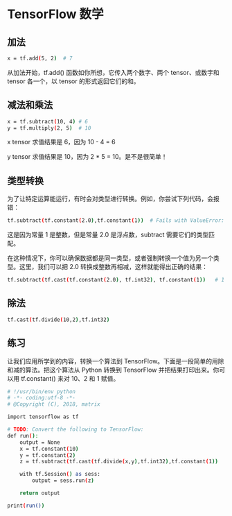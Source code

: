 # TensorFlow 数学

## 加法

```bash
x = tf.add(5, 2)  # 7
```

从加法开始，tf.add() 函数如你所想，它传入两个数字、两个 tensor、或数字和 tensor 各一个，以 tensor 的形式返回它们的和。

## 减法和乘法

```bash
x = tf.subtract(10, 4) # 6
y = tf.multiply(2, 5)  # 10
```

x tensor 求值结果是 6，因为 10 - 4 = 6

y tensor 求值结果是 10，因为 2 * 5 = 10。是不是很简单！

## 类型转换

为了让特定运算能运行，有时会对类型进行转换。例如，你尝试下列代码，会报错：

```bash
tf.subtract(tf.constant(2.0),tf.constant(1))  # Fails with ValueError: Tensor conversion requested dtype float32 for Tensor with dtype int32:
```

这是因为常量 1 是整数，但是常量 2.0 是浮点数，subtract 需要它们的类型匹配。

在这种情况下，你可以确保数据都是同一类型，或者强制转换一个值为另一个类型。这里，我们可以把 2.0 转换成整数再相减，这样就能得出正确的结果：

```bash
tf.subtract(tf.cast(tf.constant(2.0), tf.int32), tf.constant(1))   # 1
```

## 除法

```bash
tf.cast(tf.divide(10,2),tf.int32)
```


## 练习

让我们应用所学到的内容，转换一个算法到 TensorFlow。下面是一段简单的用除和减的算法。把这个算法从 Python 转换到 TensorFlow 并把结果打印出来。你可以用 tf.constant() 来对 10、2 和 1 赋值。

```bash
# !/usr/bin/env python
# -*- coding:utf-8 -*-
# @Copyright (C), 2018, matrix

import tensorflow as tf

# TODO: Convert the following to TensorFlow:
def run():
    output = None
    x = tf.constant(10)
    y = tf.constant(2)
    z = tf.subtract(tf.cast(tf.divide(x,y),tf.int32),tf.constant(1))

    with tf.Session() as sess:
        output = sess.run(z)

    return output

print(run())
```

